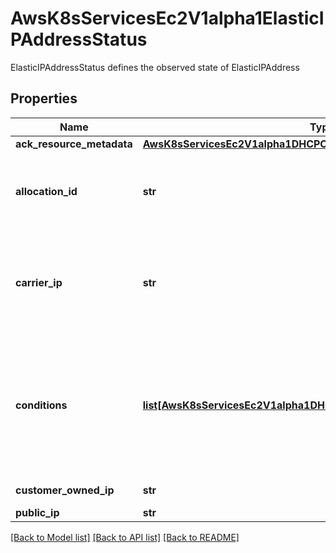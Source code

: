 # AwsK8sServicesEc2V1alpha1ElasticIPAddressStatus

ElasticIPAddressStatus defines the observed state of ElasticIPAddress
## Properties
Name | Type | Description | Notes
------------ | ------------- | ------------- | -------------
**ack_resource_metadata** | [**AwsK8sServicesEc2V1alpha1DHCPOptionsStatusAckResourceMetadata**](AwsK8sServicesEc2V1alpha1DHCPOptionsStatusAckResourceMetadata.md) |  | [optional] 
**allocation_id** | **str** | [EC2-VPC] The ID that Amazon Web Services assigns to represent the allocation of the Elastic IP address for use with instances in a VPC. | [optional] 
**carrier_ip** | **str** | The carrier IP address. This option is only available for network interfaces which reside in a subnet in a Wavelength Zone (for example an EC2 instance). | [optional] 
**conditions** | [**list[AwsK8sServicesEc2V1alpha1DHCPOptionsStatusConditions]**](AwsK8sServicesEc2V1alpha1DHCPOptionsStatusConditions.md) | All CRS managed by ACK have a common &#x60;Status.Conditions&#x60; member that contains a collection of &#x60;ackv1alpha1.Condition&#x60; objects that describe the various terminal states of the CR and its backend AWS service API resource | [optional] 
**customer_owned_ip** | **str** | The customer-owned IP address. | [optional] 
**public_ip** | **str** | The Elastic IP address. | [optional] 

[[Back to Model list]](../README.md#documentation-for-models) [[Back to API list]](../README.md#documentation-for-api-endpoints) [[Back to README]](../README.md)


